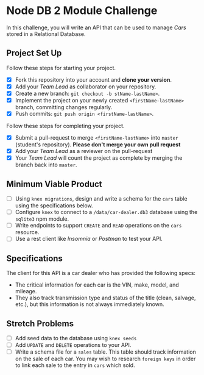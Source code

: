 # Node DB 2 Module Challenge

In this challenge, you will write an API that can be used to manage _Cars_ stored in a Relational Database.

## Project Set Up

Follow these steps for starting your project.

-   [x] Fork this repository into your account and **clone your version**.
-   [x] Add your _Team Lead_ as collaborator on your repository.
-   [x] Create a new branch: `git checkout -b stName-lastName>`.
-   [x] Implement the project on your newly created `<firstName-lastName>` branch, committing changes regularly.
-   [x] Push commits: `git push origin <firstName-lastName>`.

Follow these steps for completing your project.

-   [x] Submit a pull-request to merge `<firstName-lastName>` into `master` (student's repository). **Please don't merge your own pull request**
-   [x] Add your _Team Lead_ as a reviewer on the pull-request
-   [x] Your _Team Lead_ will count the project as complete by merging the branch back into `master`.

## Minimum Viable Product

-   [ ] Using `knex migrations`, design and write a schema for the `cars` table using the specifications below.
-   [ ] Configure `knex` to connect to a `/data/car-dealer.db3` database using the `sqlite3` npm module.
-   [ ] Write endpoints to support `CREATE` and `READ` operations on the `cars` resource.
-   [ ] Use a rest client like _Insomnia_ or _Postman_ to test your API.

## Specifications

The client for this API is a car dealer who has provided the following specs:

-   The critical information for each car is the VIN, make, model, and mileage.
-   They also track transmission type and status of the title (clean, salvage, etc.), but this information is not always immediately known.

## Stretch Problems

-   [ ] Add seed data to the database using `knex seeds`
-   [ ] Add `UPDATE` and `DELETE` operations to your API.
-   [ ] Write a schema file for a `sales` table. This table should track information on the sale of each car. You may wish to research `foreign keys` in order to link each sale to the entry in `cars` which sold.
